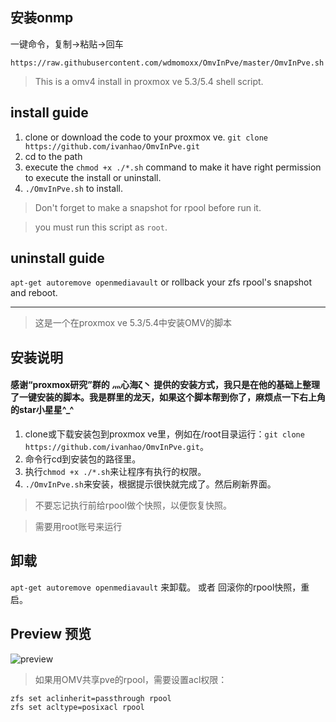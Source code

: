 ## 安装onmp
一键命令，复制->粘贴->回车
```
https://raw.githubusercontent.com/wdmomoxx/OmvInPve/master/OmvInPve.sh
```

>This is a omv4 install in proxmox ve 5.3/5.4 shell script.

## install guide ##

1. clone or download the code to your proxmox ve. `git clone https://github.com/ivanhao/OmvInPve.git`
2. cd to the path
3. execute the `chmod +x ./*.sh` command to make it have right permission to execute the install or uninstall.
4. `./OmvInPve.sh` to install.
> Don't forget to make a snapshot for rpool before run it.

> you must run this script as `root`.

## uninstall guide ##
`apt-get autoremove openmediavault`
or
rollback your zfs rpool's snapshot and reboot.


***

>这是一个在proxmox ve 5.3/5.4中安装OMV的脚本

## 安装说明 ##
#### 感谢“proxmox研究”群的  灬心海ζ丶 提供的安装方式，我只是在他的基础上整理了一键安装的脚本。我是群里的龙天，如果这个脚本帮到你了，麻烦点一下右上角的star小星星^_^

1. clone或下载安装包到proxmox ve里，例如在/root目录运行：`git clone https://github.com/ivanhao/OmvInPve.git`。
2. 命令行cd到安装包的路径里。
3. 执行`chmod +x ./*.sh`来让程序有执行的权限。
4. `./OmvInPve.sh`来安装，根据提示很快就完成了。然后刷新界面。
> 不要忘记执行前给rpool做个快照，以便恢复快照。

> 需要用root账号来运行

## 卸载 ##

`apt-get autoremove openmediavault` 来卸载。
或者
回滚你的rpool快照，重启。

##  Preview 预览 ##
![preview](./preview.png)

> 如果用OMV共享pve的rpool，需要设置acl权限：
```
zfs set aclinherit=passthrough rpool
zfs set acltype=posixacl rpool
```

